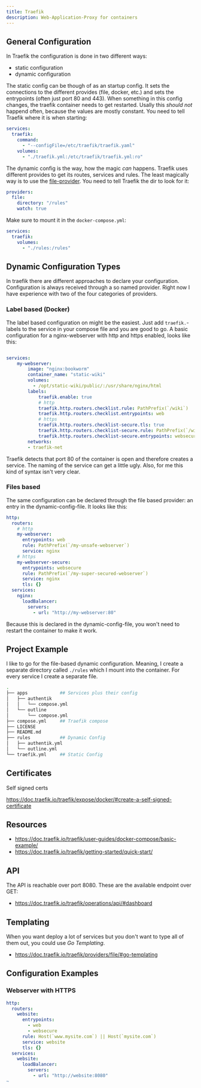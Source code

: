 ```yaml
---
title: Traefik
description: Web-Application-Proxy for containers
---
```

## General Configuration
In Traefik the configuration is done in two different ways:

- static configuration
- dynamic configuration

The static config can be though of as an startup config. It sets the connections to the different provides (file, docker, etc.) and 
sets the entrypoints (often just port 80 and 443). When something in this config changes, the traefik container needs to get restarted.
Usally this _should not_ happend often, because the values are mostly constant.
You need to tell Traefik where it is when starting:
```yaml
services:
  traefik:
    command:
      - "--configFile=/etc/traefik/traefik.yaml"
    volumes:
      - "./traefik.yml:/etc/traefik/traefik.yml:ro"
```

The dynamic config is the way, how the magic _can_ happens. Traefik uses different provides to get its routes, services and rules.
The least magically way is to use the [file-provider](https://doc.traefik.io/traefik/providers/file/).
You need to tell Traefik the dir to look for it:
```yaml
providers:
  file:
    directory: "/rules"
    watch: true
```
Make sure to mount it in the `docker-compose.yml`:
```yaml
services:
  traefik:
    volumes:
      - "./rules:/rules"
```

## Dynamic Configuration Types
In traefik there are different approaches to declare your configuration.
Configuration is always received through a so named provider. Right now I have experience with two of the four categories of providers.

### Label based (Docker)
The label based configuration on might be the easiest. Just add `traefik.`-labels to the service in your compose file and you are good to go.
A basic configuration for a nginx-webserver with http and https enabled, looks like this:
```yaml

services:
    my-webserver:
        image: "nginx:bookworm"
        container_name: "static-wiki"
        volumes:
          - /opt/static-wiki/public/:/usr/share/nginx/html
        labels:
            traefik.enable: true
            # http
            traefik.http.routers.checklist.rule: PathPrefix(`/wiki`)
            traefik.http.routers.checklist.entrypoints: web
            # https
            traefik.http.routers.checklist-secure.tls: true
            traefik.http.routers.checklist-secure.rule: PathPrefix(`/wiki`)
            traefik.http.routers.checklist-secure.entrypoints: websecure
        networks:
        - traefik-net
```
Traefik detects that port 80 of the container is open and therefore creates a service. The naming of the service can get a little ugly.
Also, for me this kind of syntax isn't very clear.

### Files based
The same configuration can be declared through the file based provider: an entry in the dynamic-config-file. It looks like this:
```yaml
http:
  routers:
    # http
    my-webserver:
      entrypoints: web
      rule: PathPrefix(`/my-unsafe-webserver`)
      service: nginx
    # https
    my-webserver-secure:
      entrypoints: websecure
      rule: PathPrefix(`/my-super-secured-webserver`)
      service: nginx
      tls: {}
  services:
    nginx:
      loadBalancer:
        servers:
          - url: "http://my-webserver:80"
```
Because this is declared in the dynamic-config-file, you won't need to restart the container to make it work.

## Project Example
I like to go for the file-based dynamic configuration. Meaning, I create a separate directory called `./rules`
which I mount into the container. For every service I create a separate file.

```bash
.
├── apps            ## Services plus their config
│   ├── authentik
│   │   └── compose.yml
│   └── outline
│       └── compose.yml
├── compose.yml     ## Traefik compose
├── LICENSE
├── README.md
├── rules           ## Dynamic Config
│   ├── authentik.yml
│   └── outline.yml
└── traefik.yml     ## Static Config
```

## Certificates

Self signed certs

https://doc.traefik.io/traefik/expose/docker/#create-a-self-signed-certificate

## Resources
- https://doc.traefik.io/traefik/user-guides/docker-compose/basic-example/
- https://doc.traefik.io/traefik/getting-started/quick-start/

## API

The API is reachable over port 8080. These are the available endpoint over GET:

- https://doc.traefik.io/traefik/operations/api/#dashboard

## Templating
When you want deploy a lot of services but you don't want to type all of them out,
you could use _Go Templating_.

- https://doc.traefik.io/traefik/providers/file/#go-templating

## Configuration Examples
### Webserver with HTTPS
```yaml
http:
  routers:
    website:
      entrypoints:
        - web
        - websecure
      rule: Host(`www.mysite.com`) || Host(`mysite.com`)
      service: website
      tls: {}
  services:
    website:
      loadBalancer:
        servers:
          - url: "http://website:8080"
~
```
